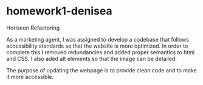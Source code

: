 # homework1-denisea
Horiseon Refactoring

As a marketing agent, I was assigned to develop a codebase that follows accessibility standards
so that the website is more optimized. In order to complete this I removed redundancies and added proper semantics to html and CSS.
I also aded alt elements so that the image can be detailed.

The purpose of updating the webpage is to provide clean code and to make it more accessible.
